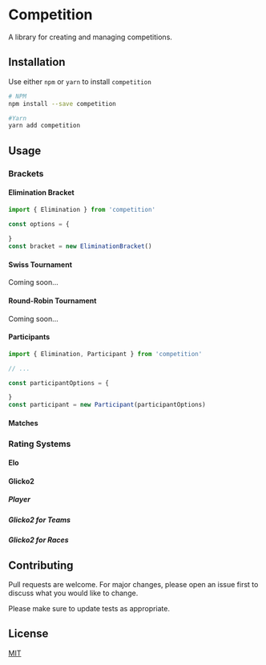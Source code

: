 # Competition

A library for creating and managing competitions.

## Installation

Use either `npm` or `yarn` to install `competition`

```bash
# NPM
npm install --save competition

#Yarn
yarn add competition
```

## Usage
### Brackets
#### Elimination Bracket
```javascript
import { Elimination } from 'competition'

const options = {
  
}
const bracket = new EliminationBracket()
```
#### Swiss Tournament
Coming soon...
#### Round-Robin Tournament
Coming soon...
#### Participants
```javascript
import { Elimination, Participant } from 'competition'

// ...

const participantOptions = {

}
const participant = new Participant(participantOptions)

```
#### Matches

### Rating Systems

#### Elo

#### Glicko2
##### Player
##### Glicko2 for Teams
##### Glicko2 for Races

## Contributing
Pull requests are welcome. For major changes, please open an issue first to discuss what you would like to change.

Please make sure to update tests as appropriate.

## License
[MIT](https://choosealicense.com/licenses/mit/)